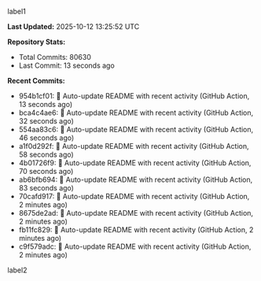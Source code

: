 
label1 
<!-- ACTIVITY_START -->
**Last Updated:** 2025-10-12 13:25:52 UTC

**Repository Stats:**
- Total Commits: 80630
- Last Commit: 13 seconds ago

**Recent Commits:**
- 954b1cf01: 🤖 Auto-update README with recent activity (GitHub Action, 13 seconds ago)
- bca4c4ae6: 🤖 Auto-update README with recent activity (GitHub Action, 32 seconds ago)
- 554aa83c6: 🤖 Auto-update README with recent activity (GitHub Action, 46 seconds ago)
- a1f0d292f: 🤖 Auto-update README with recent activity (GitHub Action, 58 seconds ago)
- 4b01726f9: 🤖 Auto-update README with recent activity (GitHub Action, 70 seconds ago)
- ab6bfb694: 🤖 Auto-update README with recent activity (GitHub Action, 83 seconds ago)
- 70cafd917: 🤖 Auto-update README with recent activity (GitHub Action, 2 minutes ago)
- 8675de2ad: 🤖 Auto-update README with recent activity (GitHub Action, 2 minutes ago)
- fb11fc829: 🤖 Auto-update README with recent activity (GitHub Action, 2 minutes ago)
- c9f579adc: 🤖 Auto-update README with recent activity (GitHub Action, 2 minutes ago)
<!-- ACTIVITY_END -->

label2
